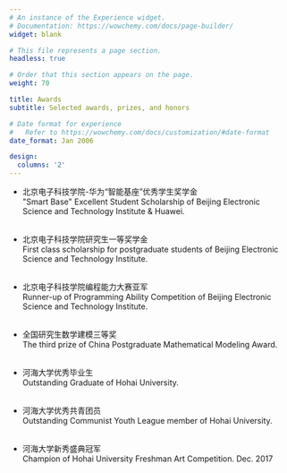 ```yaml
---
# An instance of the Experience widget.
# Documentation: https://wowchemy.com/docs/page-builder/
widget: blank

# This file represents a page section.
headless: true

# Order that this section appears on the page.
weight: 70

title: Awards 
subtitle: Selected awards, prizes, and honors

# Date format for experience
#   Refer to https://wowchemy.com/docs/customization/#date-format
date_format: Jan 2006

design:
  columns: '2'
---
```

  
- 北京电子科技学院-华为“智能基座”优秀学生奖学金
  <br /> 	"Smart Base" Excellent Student Scholarship of Beijing Electronic Science and Technology Institute & Huawei.
  <br /><br />
  
- 北京电子科技学院研究生一等奖学金
  <br /> 	First class scholarship for postgraduate students of Beijing Electronic Science and Technology Institute.
  <br /><br />

- 北京电子科技学院编程能力大赛亚军
  <br /> 	Runner-up of Programming Ability Competition of Beijing Electronic Science and Technology Institute.
  <br /><br />
  
- 全国研究生数学建模三等奖
  <br /> 	The third prize of China Postgraduate Mathematical Modeling Award.
  <br /><br />
  
- 河海大学优秀毕业生
  <br /> Outstanding Graduate of Hohai University.
  <br /><br />
  
- 河海大学优秀共青团员
  <br /> Outstanding Communist Youth League member of Hohai University.
  <br /><br />

-	河海大学新秀盛典冠军
  <br /> Champion of Hohai University Freshman Art Competition. Dec. 2017
  <br /><br />









